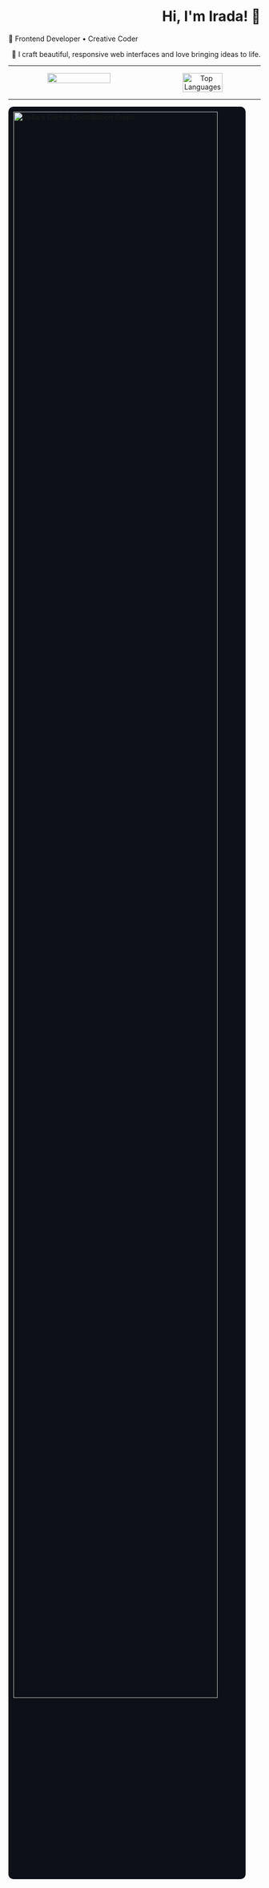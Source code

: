 <h1 align="right">Hi, I'm Irada! 👋</h1>

<p>🧠 Frontend Developer • Creative Coder  </p>
<p align="right">🎨 I craft beautiful, responsive web interfaces and love bringing ideas to life.</p>

--- 

<div align="center" style="display: flex; justify-content: center; flex-wrap: wrap; gap: 20px;">

  <!-- GitHub Stats -->
  <img src="https://github-readme-stats.vercel.app/api?username=Ira4a&show_icons=true&theme=dark" width="50%" />
  
  <!-- Most Used Languages -->
  <img src="https://github-readme-stats.vercel.app/api/top-langs/?username=Ira4a&layout=compact&theme=dark" alt="Top Languages" width="40%" />

</div>

--- 

<div>
  
<img src="https://ghchart.rshah.org/151515/Ira4a" alt="Ira4a's GitHub Contribution Graph" width="90%" style="background-color: #0d1117; border-radius: 10px; padding: 10px;" />
  
</div>

